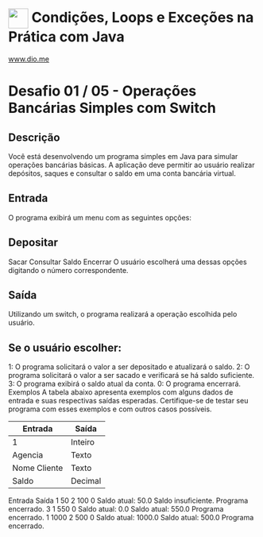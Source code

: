 # <img align="center" width="40px" src="https://hermes.digitalinnovation.one/assets/diome/logo-minimized.png"> Condições, Loops e Exceções na Prática com Java
www.dio.me


# Desafio 01 / 05 - Operações Bancárias Simples com Switch
## Descrição
Você está desenvolvendo um programa simples em Java para simular operações bancárias básicas. A aplicação deve permitir ao usuário realizar depósitos, saques e consultar o saldo em uma conta bancária virtual.

## Entrada
O programa exibirá um menu com as seguintes opções:

## Depositar
Sacar
Consultar Saldo
Encerrar
O usuário escolherá uma dessas opções digitando o número correspondente.

## Saída
Utilizando um switch, o programa realizará a operação escolhida pelo usuário.

## Se o usuário escolher:

1: O programa solicitará o valor a ser depositado e atualizará o saldo.
2: O programa solicitará o valor a ser sacado e verificará se há saldo suficiente.
3: O programa exibirá o saldo atual da conta.
0: O programa encerrará.
Exemplos
A tabela abaixo apresenta exemplos com alguns dados de entrada e suas respectivas saídas esperadas. Certifique-se de testar seu programa com esses exemplos e com outros casos possíveis.


| Entrada  | Saída     |    
| --------- | ---------|  
| 1    | Inteiro  |  
| Agencia   | Texto    | 
| Nome Cliente | Texto    |
| Saldo | Decimal |




Entrada	Saída
1
50
2
100
0	Saldo atual: 50.0
Saldo insuficiente.
Programa encerrado.
3
1
550 
0	Saldo atual: 0.0
Saldo atual: 550.0
Programa encerrado.
1
1000
2
500
0	Saldo atual: 1000.0
Saldo atual: 500.0
Programa encerrado.
